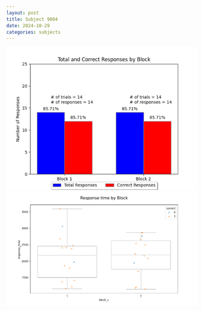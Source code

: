```yaml
---
layout: post
title: Subject 9004
date: 2024-10-29
categories: subjects
---
```


![](data/9004/run-1/9004_ATS_responses.png)
![](data/9004/run-1/9004_ATS_rt.png)
